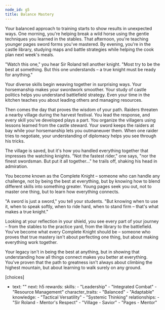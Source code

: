 ```yaml
---
node_id: g5
title: Balance Mastery
---
```


Your balanced approach to training starts to show results in unexpected ways. One morning, you're helping break a wild horse using the gentle techniques you learned in the stables. That afternoon, you're teaching younger pages sword forms you've mastered. By evening, you're in the castle library, studying maps and battle strategies while helping the cook plan next week's meals.

"Watch this one," you hear Sir Roland tell another knight. "Most try to be the best at something. But this one understands – a true knight must be ready for anything."

Your diverse skills begin weaving together in surprising ways. Your horsemanship makes your swordwork smoother. Your study of castle politics helps you understand battlefield strategy. Even your time in the kitchen teaches you about leading others and managing resources.

Then comes the day that proves the wisdom of your path. Raiders threaten a nearby village during the harvest festival. You lead the response, and every skill you've developed plays a part. You organize the villagers using lessons learned from the castle steward. Your sword keeps the raiders at bay while your horsemanship lets you outmaneuver them. When one raider tries to negotiate, your understanding of diplomacy helps you see through his tricks.

The village is saved, but it's how you handled everything together that impresses the watching knights. "Not the fastest rider," one says, "nor the finest swordsman. But put it all together..." he trails off, shaking his head in admiration.

You become known as the Complete Knight – someone who can handle any challenge, not by being the best at everything, but by knowing how to blend different skills into something greater. Young pages seek you out, not to master one thing, but to learn how everything connects.

"A sword is just a sword," you tell your students. "But knowing when to use it, when to speak softly, when to ride hard, when to stand firm – that's what makes a true knight."

Looking at your reflection in your shield, you see every part of your journey – from the stables to the practice yard, from the library to the battlefield. You've become what every Complete Knight should be – someone who proves that true mastery isn't about perfecting one thing, but about making everything work together.

Your legacy isn't in being the best at anything, but in showing that understanding how all things connect makes you better at everything. You've proven that the path to greatness isn't always about climbing the highest mountain, but about learning to walk surely on any ground.

[choices]
- text: ""
  next: h5
  rewards:
    skills: 
      - "Leadership"
      - "Integrated Combat"
      - "Resource Management"
    character_traits:
      - "Balanced"
      - "Adaptable"
    knowledge:
      - "Tactical Versatility" 
      - "Systemic Thinking"
    relationships:
      - "Sir Roland - Mentor's Respect"
      - "Village - Savior"
      - "Pages - Mentor"